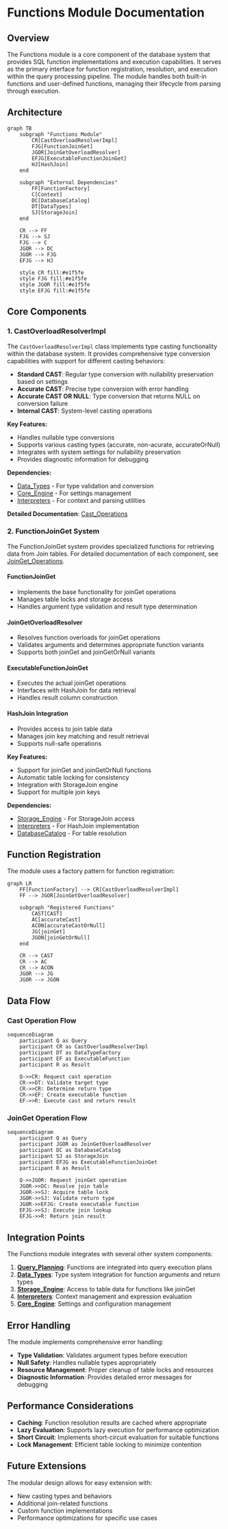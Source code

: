 # Functions Module Documentation

## Overview

The Functions module is a core component of the database system that provides SQL function implementations and execution capabilities. It serves as the primary interface for function registration, resolution, and execution within the query processing pipeline. The module handles both built-in functions and user-defined functions, managing their lifecycle from parsing through execution.

## Architecture

```mermaid
graph TB
    subgraph "Functions Module"
        CR[CastOverloadResolverImpl]
        FJG[FunctionJoinGet]
        JGOR[JoinGetOverloadResolver]
        EFJG[ExecutableFunctionJoinGet]
        HJ[HashJoin]
    end
    
    subgraph "External Dependencies"
        FF[FunctionFactory]
        C[Context]
        DC[DatabaseCatalog]
        DT[DataTypes]
        SJ[StorageJoin]
    end
    
    CR --> FF
    FJG --> SJ
    FJG --> C
    JGOR --> DC
    JGOR --> FJG
    EFJG --> HJ
    
    style CR fill:#e1f5fe
    style FJG fill:#e1f5fe
    style JGOR fill:#e1f5fe
    style EFJG fill:#e1f5fe
```

## Core Components

### 1. CastOverloadResolverImpl

The `CastOverloadResolverImpl` class implements type casting functionality within the database system. It provides comprehensive type conversion capabilities with support for different casting behaviors:

- **Standard CAST**: Regular type conversion with nullability preservation based on settings
- **Accurate CAST**: Precise type conversion with error handling
- **Accurate CAST OR NULL**: Type conversion that returns NULL on conversion failure
- **Internal CAST**: System-level casting operations

**Key Features:**
- Handles nullable type conversions
- Supports various casting types (accurate, non-acurate, accurateOrNull)
- Integrates with system settings for nullability preservation
- Provides diagnostic information for debugging

**Dependencies:**
- [Data_Types](Data_Types.md) - For type validation and conversion
- [Core_Engine](Core_Engine.md) - For settings management
- [Interpreters](Interpreters.md) - For context and parsing utilities

**Detailed Documentation**: [Cast_Operations](Cast_Operations.md)

### 2. FunctionJoinGet System

The FunctionJoinGet system provides specialized functions for retrieving data from Join tables. For detailed documentation of each component, see [JoinGet_Operations](JoinGet_Operations.md).

#### FunctionJoinGet
- Implements the base functionality for joinGet operations
- Manages table locks and storage access
- Handles argument type validation and result type determination

#### JoinGetOverloadResolver
- Resolves function overloads for joinGet operations
- Validates arguments and determines appropriate function variants
- Supports both joinGet and joinGetOrNull variants

#### ExecutableFunctionJoinGet
- Executes the actual joinGet operations
- Interfaces with HashJoin for data retrieval
- Handles result column construction

#### HashJoin Integration
- Provides access to join table data
- Manages join key matching and result retrieval
- Supports null-safe operations

**Key Features:**
- Support for joinGet and joinGetOrNull functions
- Automatic table locking for consistency
- Integration with StorageJoin engine
- Support for multiple join keys

**Dependencies:**
- [Storage_Engine](Storage_Engine.md) - For StorageJoin access
- [Interpreters](Interpreters.md) - For HashJoin implementation
- [DatabaseCatalog](DatabaseCatalog.md) - For table resolution

## Function Registration

The module uses a factory pattern for function registration:

```mermaid
graph LR
    FF[FunctionFactory] --> CR[CastOverloadResolverImpl]
    FF --> JGOR[JoinGetOverloadResolver]
    
    subgraph "Registered Functions"
        CAST[CAST]
        AC[accurateCast]
        ACON[accurateCastOrNull]
        JG[joinGet]
        JGON[joinGetOrNull]
    end
    
    CR --> CAST
    CR --> AC
    CR --> ACON
    JGOR --> JG
    JGOR --> JGON
```

## Data Flow

### Cast Operation Flow
```mermaid
sequenceDiagram
    participant Q as Query
    participant CR as CastOverloadResolverImpl
    participant DT as DataTypeFactory
    participant EF as ExecutableFunction
    participant R as Result
    
    Q->>CR: Request cast operation
    CR->>DT: Validate target type
    CR->>CR: Determine return type
    CR->>EF: Create executable function
    EF->>R: Execute cast and return result
```

### JoinGet Operation Flow
```mermaid
sequenceDiagram
    participant Q as Query
    participant JGOR as JoinGetOverloadResolver
    participant DC as DatabaseCatalog
    participant SJ as StorageJoin
    participant EFJG as ExecutableFunctionJoinGet
    participant R as Result
    
    Q->>JGOR: Request joinGet operation
    JGOR->>DC: Resolve join table
    JGOR->>SJ: Acquire table lock
    JGOR->>SJ: Validate return type
    JGOR->>EFJG: Create executable function
    EFJG->>SJ: Execute join lookup
    EFJG->>R: Return join result
```

## Integration Points

The Functions module integrates with several other system components:

1. **[Query_Planning](Query_Planning.md)**: Functions are integrated into query execution plans
2. **[Data_Types](Data_Types.md)**: Type system integration for function arguments and return types
3. **[Storage_Engine](Storage_Engine.md)**: Access to table data for functions like joinGet
4. **[Interpreters](Interpreters.md)**: Context management and expression evaluation
5. **[Core_Engine](Core_Engine.md)**: Settings and configuration management

## Error Handling

The module implements comprehensive error handling:

- **Type Validation**: Validates argument types before execution
- **Null Safety**: Handles nullable types appropriately
- **Resource Management**: Proper cleanup of table locks and resources
- **Diagnostic Information**: Provides detailed error messages for debugging

## Performance Considerations

- **Caching**: Function resolution results are cached where appropriate
- **Lazy Evaluation**: Supports lazy execution for performance optimization
- **Short Circuit**: Implements short-circuit evaluation for suitable functions
- **Lock Management**: Efficient table locking to minimize contention

## Future Extensions

The modular design allows for easy extension with:
- New casting types and behaviors
- Additional join-related functions
- Custom function implementations
- Performance optimizations for specific use cases